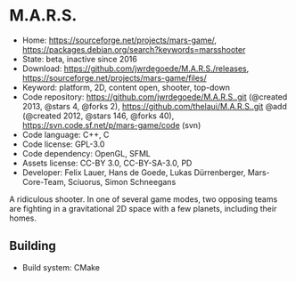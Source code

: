 # M.A.R.S.

- Home: https://sourceforge.net/projects/mars-game/, https://packages.debian.org/search?keywords=marsshooter
- State: beta, inactive since 2016
- Download: https://github.com/jwrdegoede/M.A.R.S./releases, https://sourceforge.net/projects/mars-game/files/
- Keyword: platform, 2D, content open, shooter, top-down
- Code repository: https://github.com/jwrdegoede/M.A.R.S..git (@created 2013, @stars 4, @forks 2), https://github.com/thelaui/M.A.R.S..git @add (@created 2012, @stars 146, @forks 40), https://svn.code.sf.net/p/mars-game/code (svn)
- Code language: C++, C
- Code license: GPL-3.0
- Code dependency: OpenGL, SFML
- Assets license: CC-BY 3.0, CC-BY-SA-3.0, PD
- Developer: Felix Lauer, Hans de Goede, Lukas Dürrenberger, Mars-Core-Team, Sciuorus, Simon Schneegans

A ridiculous shooter. In one of several game modes, two opposing teams are fighting in a gravitational 2D space with a few planets, including their homes.

## Building

- Build system: CMake
